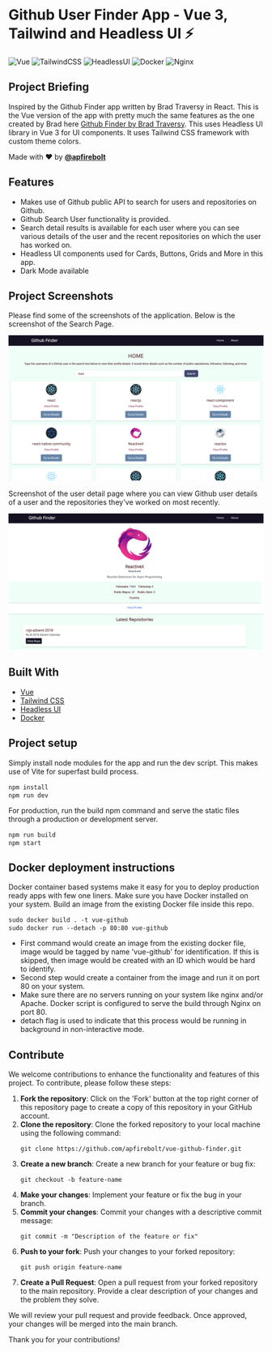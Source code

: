 # Github User Finder App - Vue 3, Tailwind and Headless UI  ⚡️

![Vue](https://img.shields.io/badge/Vue-3.0-green)
![TailwindCSS](https://img.shields.io/badge/TailwindCSS-3.0-blue)
![HeadlessUI](https://img.shields.io/badge/HeadlessUI-1.0-purple)
![Docker](https://img.shields.io/badge/Docker-19.03-blue)
![Nginx](https://img.shields.io/badge/Nginx-1.18-green)

## Project Briefing

Inspired by the Github Finder app written by Brad Traversy in React. This is the Vue version of the app with pretty much the same features as the one created by Brad here [Github Finder by Brad Traversy](https://github.com/bradtraversy/github-finder). This uses Headless UI library in Vue 3 for UI components. It uses Tailwind CSS framework with custom theme colors.

Made with ❤️ by **[@apfirebolt](https://github.com/Apfirebolt/)**

## Features

- Makes use of Github public API to search for users and repositories on Github. 
- Github Search User functionality is provided.
- Search detail results is available for each user where you can see various details of the user and the recent repositories on which the user has worked on.
- Headless UI components used for Cards, Buttons, Grids and More in this app. 
- Dark Mode available

## Project Screenshots

Please find some of the screenshots of the application. Below is the screenshot of the Search Page.

![alt text](./screenshots/1.png)

Screenshot of the user detail page where you can view Github user details of a user and the repositories they've worked on most recently.

![alt text](./screenshots/2.png)

## Built With

* [Vue](https://vuejs.org//)
* [Tailwind CSS](https://tailwindcss.com/)
* [Headless UI](https://headlessui.dev/)
* [Docker](https://www.docker.com//)

## Project setup

Simply install node modules for the app and run the dev script. This makes use of Vite for superfast build process.

```
npm install
npm run dev
```

For production, run the build npm command and serve the static files through a production or development server.

```
npm run build
npm start
```

## Docker deployment instructions

Docker container based systems make it easy for you to deploy production ready apps with few one liners. Make sure you have Docker installed on your system. Build an image from the existing Docker file inside this repo. 

```
sudo docker build . -t vue-github
sudo docker run --detach -p 80:80 vue-github
```

- First command would create an image from the existing docker file, image would be tagged by name 'vue-github' for identification. If this is skipped, then image would be created with an ID which would be hard to identify.
- Second step would create a container from the image and run it on port 80 on your system.
- Make sure there are no servers running on your system like nginx and/or Apache. Docker script is configured to serve the build through Nginx on port 80.
- detach flag is used to indicate that this process would be running in background in non-interactive mode.

## Contribute

We welcome contributions to enhance the functionality and features of this project. To contribute, please follow these steps:

1. **Fork the repository**: Click on the 'Fork' button at the top right corner of this repository page to create a copy of this repository in your GitHub account.
2. **Clone the repository**: Clone the forked repository to your local machine using the following command:
    ```
    git clone https://github.com/apfirebolt/vue-github-finder.git
    ```
3. **Create a new branch**: Create a new branch for your feature or bug fix:
    ```
    git checkout -b feature-name
    ```
4. **Make your changes**: Implement your feature or fix the bug in your branch.
5. **Commit your changes**: Commit your changes with a descriptive commit message:
    ```
    git commit -m "Description of the feature or fix"
    ```
6. **Push to your fork**: Push your changes to your forked repository:
    ```
    git push origin feature-name
    ```
7. **Create a Pull Request**: Open a pull request from your forked repository to the main repository. Provide a clear description of your changes and the problem they solve.

We will review your pull request and provide feedback. Once approved, your changes will be merged into the main branch.

Thank you for your contributions!

